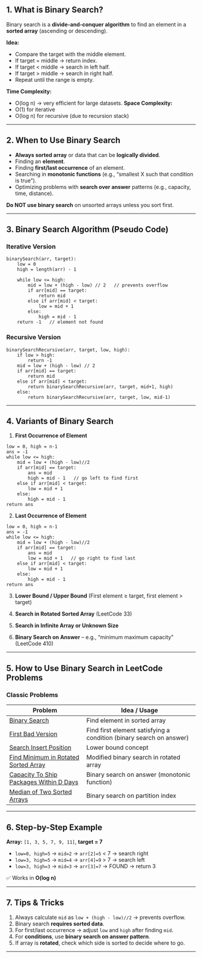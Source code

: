 ## **1. What is Binary Search?**

Binary search is a **divide-and-conquer algorithm** to find an element in a **sorted array** (ascending or descending).

**Idea:**

* Compare the target with the middle element.
* If target = middle → return index.
* If target < middle → search in left half.
* If target > middle → search in right half.
* Repeat until the range is empty.

**Time Complexity:**

* O(log n) → very efficient for large datasets.
  **Space Complexity:**
* O(1) for iterative
* O(log n) for recursive (due to recursion stack)

---

## **2. When to Use Binary Search**

* **Always sorted array** or data that can be **logically divided**.
* Finding an **element**.
* Finding **first/last occurrence** of an element.
* Searching in **monotonic functions** (e.g., “smallest X such that condition is true”).
* Optimizing problems with **search over answer** patterns (e.g., capacity, time, distance).

**Do NOT use binary search** on unsorted arrays unless you sort first.

---

## **3. Binary Search Algorithm (Pseudo Code)**

### **Iterative Version**

```
binarySearch(arr, target):
    low = 0
    high = length(arr) - 1
    
    while low <= high:
        mid = low + (high - low) // 2   // prevents overflow
        if arr[mid] == target:
            return mid
        else if arr[mid] < target:
            low = mid + 1
        else:
            high = mid - 1
    return -1   // element not found
```

### **Recursive Version**

```
binarySearchRecursive(arr, target, low, high):
    if low > high:
        return -1
    mid = low + (high - low) // 2
    if arr[mid] == target:
        return mid
    else if arr[mid] < target:
        return binarySearchRecursive(arr, target, mid+1, high)
    else:
        return binarySearchRecursive(arr, target, low, mid-1)
```

---

## **4. Variants of Binary Search**

1. **First Occurrence of Element**

```
low = 0, high = n-1
ans = -1
while low <= high:
    mid = low + (high - low)//2
    if arr[mid] == target:
        ans = mid
        high = mid - 1   // go left to find first
    else if arr[mid] < target:
        low = mid + 1
    else:
        high = mid - 1
return ans
```

2. **Last Occurrence of Element**

```
low = 0, high = n-1
ans = -1
while low <= high:
    mid = low + (high - low)//2
    if arr[mid] == target:
        ans = mid
        low = mid + 1   // go right to find last
    else if arr[mid] < target:
        low = mid + 1
    else:
        high = mid - 1
return ans
```

3. **Lower Bound / Upper Bound** (First element ≥ target, first element > target)

4. **Search in Rotated Sorted Array** (LeetCode 33)

5. **Search in Infinite Array or Unknown Size**

6. **Binary Search on Answer** – e.g., “minimum maximum capacity” (LeetCode 410)

---

## **5. How to Use Binary Search in LeetCode Problems**

### **Classic Problems**

| Problem                                                                                                           | Idea / Usage                                                        |
| ----------------------------------------------------------------------------------------------------------------- | ------------------------------------------------------------------- |
| [Binary Search](https://leetcode.com/problems/binary-search/)                                                     | Find element in sorted array                                        |
| [First Bad Version](https://leetcode.com/problems/first-bad-version/)                                             | Find first element satisfying a condition (binary search on answer) |
| [Search Insert Position](https://leetcode.com/problems/search-insert-position/)                                   | Lower bound concept                                                 |
| [Find Minimum in Rotated Sorted Array](https://leetcode.com/problems/find-minimum-in-rotated-sorted-array/)       | Modified binary search in rotated array                             |
| [Capacity To Ship Packages Within D Days](https://leetcode.com/problems/capacity-to-ship-packages-within-d-days/) | Binary search on answer (monotonic function)                        |
| [Median of Two Sorted Arrays](https://leetcode.com/problems/median-of-two-sorted-arrays/)                         | Binary search on partition index                                    |

---

## **6. Step-by-Step Example**

**Array:** `[1, 3, 5, 7, 9, 11]`, **target = 7**

* `low=0, high=5` → `mid=2` → `arr[2]=5` < 7 → search right
* `low=3, high=5` → `mid=4` → `arr[4]=9` > 7 → search left
* `low=3, high=3` → `mid=3` → `arr[3]=7` → FOUND → return 3

✅ Works in **O(log n)**

---

## **7. Tips & Tricks**

1. Always calculate `mid` as `low + (high - low)//2` → prevents overflow.
2. Binary search **requires sorted data**.
3. For first/last occurrence → adjust `low` and `high` after finding `mid`.
4. For **conditions**, use **binary search on answer pattern**.
5. If array is **rotated**, check which side is sorted to decide where to go.

---